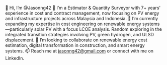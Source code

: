 👋 Hi, I’m @Jasonng42
👀 I’m a Estimator & Quantity Surveyor with 7+ years' experience in cost and contract management, now focusing on PV energy and infrastructure projects across Malaysia and Indonesia.
🌱 I’m currently expanding my expertise in cost engineering on renewable energy systems—particularly solar PV with a focus LCOE analysis. Random exploring in the integrated transition strategies involving PV, green hydrogen, and ULSD displacement.
💞️ I’m looking to collaborate on renewable energy cost estimation, digital transformation in construction, and smart energy systems.
📫 Reach me at jasonng42@gmail.com or connect with me on LinkedIn.

<!---
Jasonng42/Jasonng42 is a ✨ special ✨ repository because its `README.md` (this file) appears on your GitHub profile.
You can click the Preview link to take a look at your changes.
--->
